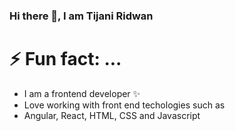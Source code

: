 ### Hi there 👋, I am Tijani Ridwan

<!--
**iamtridwan/iamtridwan** is a ✨ _special_ ✨ repository because its `README.md` (this file) appears on your GitHub profile. -->



# ⚡ Fun fact: ...

- I am a frontend developer ✨
- Love working with front end techologies such as
- Angular, React, HTML, CSS and Javascript

